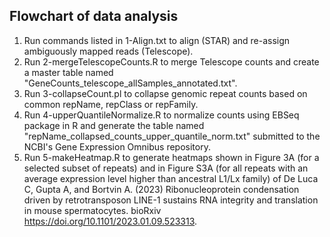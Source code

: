 ## Flowchart of data analysis

1) Run commands listed in 1-Align.txt to align (STAR) and re-assign ambiguously mapped reads (Telescope).
2) Run 2-mergeTelescopeCounts.R to merge Telescope counts and create a master table named "GeneCounts_telescope_allSamples_annotated.txt".
3) Run 3-collapseCount.pl to collapse genomic repeat counts based on common repName, repClass or repFamily.
4) Run 4-upperQuantileNormalize.R to normalize counts using EBSeq package in R and generate the table named "repName_collapsed_counts_upper_quantile_norm.txt" submitted to the NCBI's Gene Expression Omnibus repository.
5) Run 5-makeHeatmap.R to generate heatmaps shown in Figure 3A (for a selected subset of repeats) and in Figure S3A (for all repeats with an average expression level higher than ancestral L1/Lx family) of De Luca C, Gupta A, and Bortvin A. (2023) Ribonucleoprotein condensation driven by retrotransposon LINE-1 sustains RNA integrity and translation in mouse spermatocytes. bioRxiv https://doi.org/10.1101/2023.01.09.523313.
